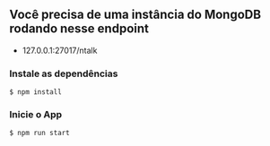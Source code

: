 ## Você precisa de uma instância do MongoDB rodando nesse endpoint
* 127.0.0.1:27017/ntalk

### Instale as dependências
`
$ npm install
`
### Inicie o App
`
$ npm run start
`
